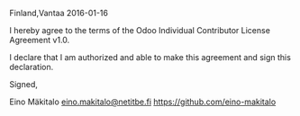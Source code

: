﻿Finland,Vantaa  2016-01-16

I hereby agree to the terms of the Odoo Individual Contributor License Agreement v1.0.

I declare that I am authorized and able to make this agreement and sign this declaration.

Signed,

Eino Mäkitalo eino.makitalo@netitbe.fi  https://github.com/eino-makitalo
